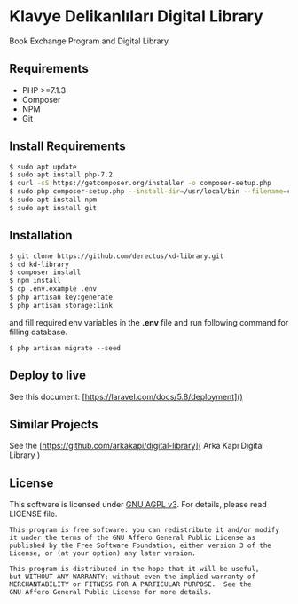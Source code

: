 # Klavye Delikanlıları Digital Library

Book Exchange Program and Digital Library

## Requirements

- PHP >=7.1.3
- Composer
- NPM
- Git

## Install Requirements

```sh
$ sudo apt update
$ sudo apt install php-7.2
$ curl -sS https://getcomposer.org/installer -o composer-setup.php
$ sudo php composer-setup.php --install-dir=/usr/local/bin --filename=composer
$ sudo apt install npm
$ sudo apt install git
```

## Installation

```sh
$ git clone https://github.com/derectus/kd-library.git
$ cd kd-library
$ composer install
$ npm install
$ cp .env.example .env
$ php artisan key:generate
$ php artisan storage:link
```
and fill required env variables in the **.env** file and run following command for filling database.

`$ php artisan migrate --seed`

## Deploy to live
See this document: [https://laravel.com/docs/5.8/deployment]()

## Similar Projects
See the [https://github.com/arkakapi/digital-library]( Arka Kapı Digital Library )

## License
 This software is licensed under [GNU AGPL v3](https://www.gnu.org/licenses/agpl-3.0.html). For details, please read LICENSE file.

    This program is free software: you can redistribute it and/or modify
    it under the terms of the GNU Affero General Public License as
    published by the Free Software Foundation, either version 3 of the
    License, or (at your option) any later version.

    This program is distributed in the hope that it will be useful,
    but WITHOUT ANY WARRANTY; without even the implied warranty of
    MERCHANTABILITY or FITNESS FOR A PARTICULAR PURPOSE.  See the
    GNU Affero General Public License for more details.
